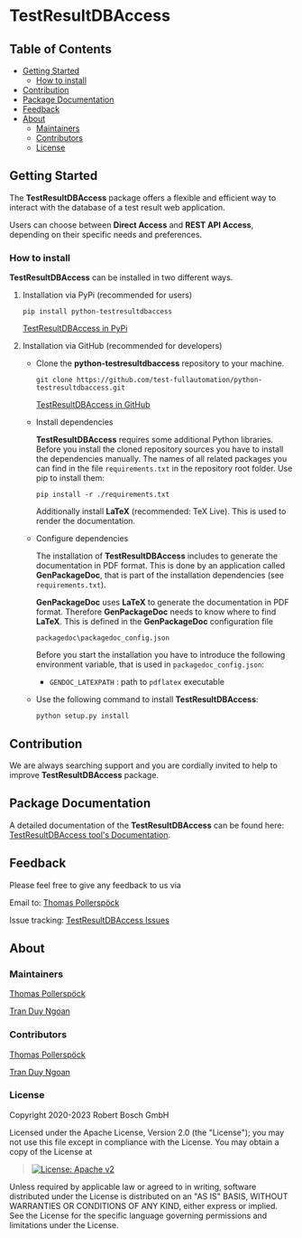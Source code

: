 # TestResultDBAccess

## Table of Contents

-   [Getting Started](#getting-started)
    -   [How to install](#how-to-install)
-   [Contribution](#contribution)
-   [Package Documentation](#package-documentation)
-   [Feedback](#feedback)
-   [About](#about)
    -   [Maintainers](#maintainers)
    -   [Contributors](#contributors)
    -   [License](#license)

## Getting Started

The **TestResultDBAccess** package offers a flexible and efficient way
to interact with the database of a test result web application.

Users can choose between **Direct Access** and **REST API Access**,
depending on their specific needs and preferences.

### How to install

**TestResultDBAccess** can be installed in two different ways.

1.  Installation via PyPi (recommended for users)

    ``` 
    pip install python-testresultdbaccess
    ```

    [TestResultDBAccess in
    PyPi](https://pypi.org/project/python-testresultdbaccess/)

2.  Installation via GitHub (recommended for developers)

    -   Clone the **python-testresultdbaccess** repository to your
        machine.

        ``` 
        git clone https://github.com/test-fullautomation/python-testresultdbaccess.git
        ```

        [TestResultDBAccess in
        GitHub](https://github.com/test-fullautomation/python-testresultdbaccess)

    -   Install dependencies

        **TestResultDBAccess** requires some additional Python
        libraries. Before you install the cloned repository sources you
        have to install the dependencies manually. The names of all
        related packages you can find in the file `requirements.txt` in
        the repository root folder. Use pip to install them:

        ``` 
        pip install -r ./requirements.txt
        ```

        Additionally install **LaTeX** (recommended: TeX Live). This is
        used to render the documentation.

    -   Configure dependencies

        The installation of **TestResultDBAccess** includes to generate
        the documentation in PDF format. This is done by an application
        called **GenPackageDoc**, that is part of the installation
        dependencies (see `requirements.txt`).

        **GenPackageDoc** uses **LaTeX** to generate the documentation
        in PDF format. Therefore **GenPackageDoc** needs to know where
        to find **LaTeX**. This is defined in the **GenPackageDoc**
        configuration file

        ``` 
        packagedoc\packagedoc_config.json
        ```

        Before you start the installation you have to introduce the
        following environment variable, that is used in
        `packagedoc_config.json`:

        -   `GENDOC_LATEXPATH` : path to `pdflatex` executable

    -   Use the following command to install **TestResultDBAccess**:

        ``` 
        python setup.py install
        ```

## Contribution

We are always searching support and you are cordially invited to help to
improve **TestResultDBAccess** package.

## Package Documentation

A detailed documentation of the **TestResultDBAccess** can be found
here: [TestResultDBAccess tool's
Documentation](https://github.com/test-fullautomation/python-testresultdbaccess/blob/develop/TestResultDBAccess/TestResultDBAccess.pdf).

## Feedback

Please feel free to give any feedback to us via

Email to: [Thomas Pollerspöck](mailto:Thomas.Pollerspoeck@de.bosch.com)

Issue tracking: [TestResultDBAccess
Issues](https://github.com/test-fullautomation/python-testresultdbaccess/issues)

## About

### Maintainers

[Thomas Pollerspöck](mailto:Thomas.Pollerspoeck@de.bosch.com)

[Tran Duy Ngoan](mailto:Ngoan.TranDuy@vn.bosch.com)

### Contributors

[Thomas Pollerspöck](mailto:Thomas.Pollerspoeck@de.bosch.com)

[Tran Duy Ngoan](mailto:Ngoan.TranDuy@vn.bosch.com)

### License

Copyright 2020-2023 Robert Bosch GmbH

Licensed under the Apache License, Version 2.0 (the \"License\"); you
may not use this file except in compliance with the License. You may
obtain a copy of the License at

> [![License: Apache
> v2](https://img.shields.io/pypi/l/robotframework.svg)](http://www.apache.org/licenses/LICENSE-2.0.html)

Unless required by applicable law or agreed to in writing, software
distributed under the License is distributed on an \"AS IS\" BASIS,
WITHOUT WARRANTIES OR CONDITIONS OF ANY KIND, either express or implied.
See the License for the specific language governing permissions and
limitations under the License.
